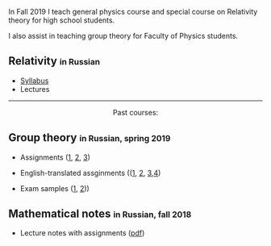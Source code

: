 In Fall 2019 I teach general physics course and special course on Relativity theory for high school students.

I also assist in teaching group theory for Faculty of Physics students.
##  Relativity <font size="3">in Russian</font>
* <a href='/teaching/relativity/relativity_syllabus.pdf'>Syllabus</a>
* Lectures

---
<center>Past courses:</center>

## Group theory <font size="3">in Russian, spring 2019</font>

* Assignments (<a href="group_theory/gt1.pdf">1</a>, <a href="group_theory/gt2.pdf">2</a>, <a href="group_theory/gt3.pdf">3</a>)

* English-translated assginments ((<a href="group_theory/gt1_en.pdf">1</a>, <a href="group_theory/gt2_en.pdf">2</a>, <a href="group_theory/gt3_en.pdf">3</a>,<a href="group_theory/gt4_en.pdf">4</a>)

* Exam samples (<a href="group_theory/examset1.pdf">1</a>, <a href="group_theory/examset2.pdf">2</a>))

## Mathematical notes <font size="3">in Russian, fall 2018</font> 
* Lecture notes with assignments (<a href="dg/assignments.pdf">pdf</a>)
